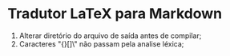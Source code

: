 # Tradutor LaTeX para Markdown

1. Alterar diretório do arquivo de saída antes de compilar;
2. Caracteres "{}[]\\" não passam pela analise léxica;
